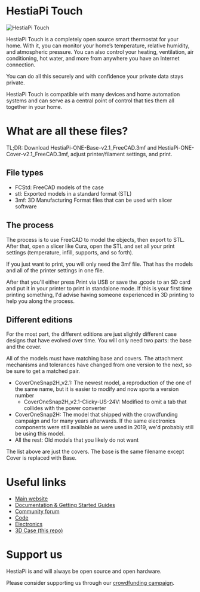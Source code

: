 # HestiaPi Touch

![HestiaPi Touch](https://www.crowdsupply.com/img/a204/hestiapi-black-white-standing-2_jpg_project-main.jpg "HestiaPi Touch")

HestiaPi Touch is a completely open source smart thermostat for your home. With it, you can monitor your home’s temperature, relative humidity, and atmospheric pressure. You can also control your heating, ventilation, air conditioning, hot water, and more from anywhere you have an Internet connection. 

You can do all this securely and with confidence your private data stays private. 

HestiaPi Touch is compatible with many devices and home automation systems and can serve as a central point of control that ties them all together in your home.

# What are all these files?

TL;DR: Download HestiaPi-ONE-Base-v2.1_FreeCAD.3mf and HestiaPi-ONE-Cover-v2.1_FreeCAD.3mf, adjust printer/filament settings, and print.

## File types

- FCStd: FreeCAD models of the case
- stl: Exported models in a standard format (STL)
- 3mf: 3D Manufacturing Format files that can be used with slicer software

## The process
The process is to use FreeCAD to model the objects, then export to STL. After that, open a slicer like Cura, open the STL and set all your print settings (temperature, infill, supports, and so forth).

If you just want to print, you will only need the 3mf file. That has the models and all of the printer settings in one file.

After that you'll either press Print via USB or save the .gcode to an SD card and put it in your printer to print in standalone mode. If this is your first time printing something, I'd advise having someone experienced in 3D printing to help you along the process.

## Different editions
For the most part, the different editions are just slightly different case designs that have evolved over time. You will only need two parts: the base and the cover.

All of the models must have matching base and covers. The attachment mechanisms and tolerances have changed from one version to the next, so be sure to get a matched pair.

- CoverOneSnap2H_v2.1: The newest model, a reproduction of the one of the same name, but it is easier to modify and now sports a version number
  - CoverOneSnap2H_v2.1-Clicky-US-24V: Modified to omit a tab that collides with the power converter
- CoverOneSnap2H: The model that shipped with the crowdfunding campaign and for many years afterwards. If the same electronics components were still available as were used in 2019, we'd probably still be using this model.
- All the rest: Old models that you likely do not want

The list above are just the covers. The base is the same filename except Cover is replaced with Base.

# Useful links

* [Main website](https://hestiapi.com/)
* [Documentation & Getting Started Guides](https://github.com/HestiaPi/hestia-touch-openhab/wiki)
* [Community forum](https://community.hestiapi.com/)
* [Code](https://github.com/HestiaPi/hestia-touch-openhab)
* [Electronics](https://github.com/HestiaPi/hestia-touch-pcb-dev)
* [3D Case (this repo)](https://github.com/HestiaPi/hestia-touch-case)

# Support us

HestiaPi is and will always be open source and open hardware. 

Please consider supporting us through our [crowdfunding campaign](https://www.crowdsupply.com/makeopenstuff/hestiapi-touch).
